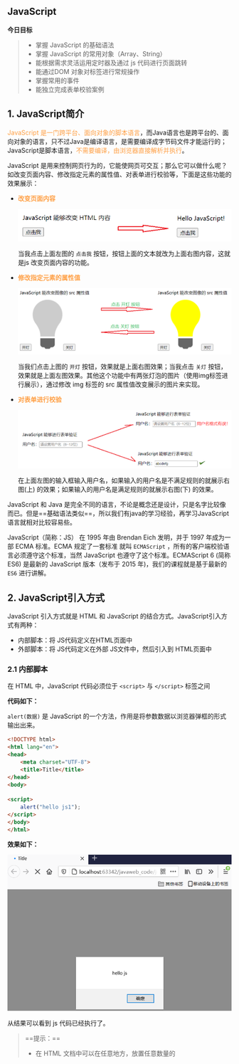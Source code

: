 ## JavaScript

**今日目标**

> * 掌握 JavaScript 的基础语法
> * 掌握 JavaScript 的常用对象（Array、String）
> * 能根据需求灵活运用定时器及通过 js 代码进行页面跳转
> * 能通过DOM 对象对标签进行常规操作
> * 掌握常用的事件
> * 能独立完成表单校验案例

## 1. JavaScript简介

<font color="ff9f44">JavaScript 是一门跨平台、面向对象的脚本语言</font>，而Java语言也是跨平台的、面向对象的语言，只不过Java是编译语言，是需要编译成字节码文件才能运行的；JavaScript是脚本语言，<font color="ff9f44">不需要编译，由浏览器直接解析并执行</font>。

JavaScript 是用来控制网页行为的，它能使网页可交互；那么它可以做什么呢？如改变页面内容、修改指定元素的属性值、对表单进行校验等，下面是这些功能的效果展示：

* <font color="ff9f44">**改变页面内容**</font>

  <img src="assets/image-20210814173417834.png" alt="image-20210814173417834" style="zoom:80%;" />

  当我点击上面左图的 `点击我` 按钮，按钮上面的文本就改为上面右图内容，这就是js 改变页面内容的功能。

* <font color="ff9f44">**修改指定元素的属性值**</font>

  <img src="assets/image-20210814173719505.png" alt="image-20210814173719505" style="zoom:70%;" />

  当我们点击上图的 `开灯` 按钮，效果就是上面右图效果；当我点击 `关灯` 按钮，效果就是上面左图效果。其他这个功能中有两张灯泡的图片（使用img标签进行展示），通过修改 img 标签的 src 属性值改变展示的图片来实现。

* <font color="ff9f44">**对表单进行校验**</font>

  <img src="assets/image-20210814174242688.png" alt="image-20210814174242688" style="zoom:70%;" />

  在上面左图的输入框输入用户名，如果输入的用户名是不满足规则的就展示右图(上) 的效果；如果输入的用户名是满足规则的就展示右图(下) 的效果。

JavaScript 和 Java 是完全不同的语言，不论是概念还是设计，只是名字比较像而已。但是==基础语法类似==，所以我们有java的学习经验，再学习JavaScript 语言就相对比较容易些。

JavaScript（简称：JS） 在 1995 年由 Brendan Eich 发明，并于 1997 年成为一部 ECMA 标准。ECMA 规定了一套标准 就叫 `ECMAScript` ，所有的客户端校验语言必须遵守这个标准，当然 JavaScript 也遵守了这个标准。ECMAScript 6 (简称ES6) 是最新的 JavaScript 版本（发布于 2015 年)，我们的课程就是基于最新的 `ES6` 进行讲解。

## 2. JavaScript引入方式

JavaScript 引入方式就是 HTML 和 JavaScript 的结合方式。JavaScript引入方式有两种：

* 内部脚本：将 JS代码定义在HTML页面中
* 外部脚本：将 JS代码定义在外部 JS文件中，然后引入到 HTML页面中

### 2.1  内部脚本

在 HTML 中，JavaScript 代码必须位于 `<script>` 与 `</script>` 标签之间

**代码如下：**

`alert(数据)` 是 JavaScript 的一个方法，作用是将参数数据以浏览器弹框的形式输出出来。

```html
<!DOCTYPE html>
<html lang="en">
<head>
    <meta charset="UTF-8">
    <title>Title</title>
</head>
<body>

<script>
    alert("hello js1");
</script>
</body>
</html>
```

**效果如下：**

<img src="assets/image-20210814181419691.png" alt="image-20210814181419691" style="zoom:70%;" />

从结果可以看到 js 代码已经执行了。

> ==提示：==
>
> * 在 HTML 文档中可以在任意地方，放置任意数量的<script>标签。如下图
>
>   ```html
>   <!DOCTYPE html>
>   <html lang="en">
>   <head>
>       <meta charset="UTF-8">
>       <title>Title</title>
>       <script>
>           alert("hello js1");
>       </script>
>   </head>
>   <body>
>       
>   <script>
>       alert("hello js1");
>   </script>
>       
>   </body>
>   </html>
>   <script>
>       alert("hello js1");
>   </script>
>   ```
>
> * 一般把脚本置于 <body> 元素的底部，可改善显示速度
>
>   因为浏览器在加载页面的时候会从上往下进行加载并解析。 我们应该让用户看到页面内容，然后再展示动态的效果。

### 2.2  外部脚本

**第一步：定义外部 js 文件。如定义名为 demo.js的文件**

项目结构如下：

<img src="assets/image-20210814182345236.png" alt="image-20210814182345236" style="zoom:80%;" />

demo.js 文件内容如下：

```js
alert("hello js");
```

**第二步：在页面中引入外部的js文件**

在页面使用 `script` 标签中使用 `src` 属性指定 js 文件的 URL 路径。

```html
<!DOCTYPE html>
<html lang="en">
<head>
    <meta charset="UTF-8">
    <title>Title</title>
</head>
<body>

<script src="../js/demo.js"></script>
</body>
</html>
```

> ==注意：==
>
> * 外部脚本不能包含 `<script>` 标签
>
>   在js文件中直接写 js 代码即可，不要在 js文件 中写 `script` 标签
>
> * `<script>` 标签不能自闭合
>
>   在页面中引入外部js文件时，不能写成 `<script src="../js/demo.js" />`。

## 3. JavaScript基础语法

### 3.1  书写语法

* 区分大小写：与 Java 一样，变量名、函数名以及其他一切东西都是区分大小写的

* 每行结尾的分号可有可无

  如果一行上写多个语句时，必须加分号用来区分多个语句。

* 注释

  * 单行注释：// 注释内容
  * 多行注释：/* 注释内容 */

  > 注意：JavaScript 没有文档注释

* 大括号表示代码块

  下面语句大家肯定能看懂，和 java 一样 大括号表示代码块。

  ```js
  if (count == 3) { 
     alert(count); 
  } 
  ```

### 3.2  输出语句

js 可以通过以下方式进行内容的输出，只不过不同的语句输出到的位置不同

* **使用 window.alert() 写入警告框**

  ```html
  <!DOCTYPE html>
  <html lang="en">
  <head>
      <meta charset="UTF-8">
      <title>Title</title>
  </head>
  <body>
      
  <script>
      window.alert("hello js");//写入警告框
  </script>
  </body>
  </html>
  ```

  上面代码通过浏览器打开，我们可以看到如下图弹框效果

  <img src="assets/image-20210814181419691.png" alt="image-20210814181419691" style="zoom:70%;" />

* **使用 document.write() 写入 HTML 输出**

  ```html
  <!DOCTYPE html>
  <html lang="en">
  <head>
      <meta charset="UTF-8">
      <title>Title</title>
  </head>
  <body>
      
  <script>
      document.write("hello js 2~");//写入html页面
  </script>
  </body>
  </html>
  ```

  上面代码通过浏览器打开，我们可以在页面上看到 `document.write(内容)` 输出的内容

  <img src="assets/image-20210814190302845.png" alt="image-20210814190302845" style="zoom:80%;" />

* **使用 console.log() 写入浏览器控制台**

  ```html
  <!DOCTYPE html>
  <html lang="en">
  <head>
      <meta charset="UTF-8">
      <title>Title</title>
  </head>
  <body>
  
  <script>
      console.log("hello js 3");//写入浏览器的控制台
  </script>
  </body>
  </html>
  ```

  上面代码通过浏览器打开，我们可以在不能页面上看到  `console.log(内容)` 输出的内容，它是输出在控制台了，而怎么在控制台查看输出的内容呢？在浏览器界面按 `F12` 就可以看到下图的控制台

  ![image-20210814190906202](assets/image-20210814190906202.png)

### 3.3  变量

JavaScript 中用 var 关键字（variable 的缩写）来声明变量。格式 `var 变量名 = 数据值;`。而在JavaScript 是一门弱类型语言，变量==可以存放不同类型的值==；如下在定义变量时赋值为数字数据，还可以将变量的值改为字符串类型的数

```js
var test = 20;
test = "张三";
```

js 中的变量名命名也有如下规则，和java语言基本都相同

* 组成字符可以是任何字母、数字、下划线（_）或美元符号（$）
* 数字不能开头
* 建议使用驼峰命名

JavaScript 中 `var` 关键字有点特殊，有以下地方和其他语言不一样

* 作用域：全局变量

  ```js
  {
      var age = 20;
  }
  alert(age);  // 在代码块中定义的age 变量，在代码块外边还可以使用
  ```

* 变量可以重复定义

  ```js
  {
      var age = 20;
      var age = 30;//JavaScript 会用 30 将之前 age 变量的 20 替换掉
  }
  alert(age); //打印的结果是 30
  ```

针对如上的问题，==ECMAScript 6 新增了 `let `关键字来定义变量。==它的用法类似于 `var`，但是所声明的变量，只在 `let` 关键字所在的代码块内有效，且不允许重复声明。

例如：

```js
{
    let age = 20;
}
alert(age); 
```

运行上面代码，浏览器并没有弹框输出结果，说明这段代码是有问题的。通过 `F12` 打开开发者模式可以看到如下错误信息

<img src="assets/image-20210815170848426.png" alt="image-20210815170848426" style="zoom:80%;" />

而如果在代码块中定义两个同名的变量，IDEA 开发工具就直接报错了

> <img src="assets/image-20210815170952829.png" alt="image-20210815170952829" style="zoom:80%;" />

==ECMAScript 6 新增了 const关键字，用来声明一个只读的常量。一旦声明，常量的值就不能改变。== 通过下面的代码看一下常用的特点就可以了

> <img src="assets/image-20210815171128095.png" alt="image-20210815171128095" style="zoom:80%;" />

我们可以看到给 PI 这个常量重新赋值时报错了。

### 3.4  数据类型

JavaScript 中提供了两类数据类型：原始类型 和 引用类型。

> 使用 typeof 运算符可以获取数据类型
>
> `alert(typeof age);` 以弹框的形式将 age 变量的数据类型输出

原始数据类型：

* **number**：数字（整数、小数、NaN(Not a Number)）

  ```js
  var age = 20;
  var price = 99.8;
  
  alert(typeof age); // 结果是 ： number
  alert(typeof price);// 结果是 ： number
  ```

  > ==注意：== NaN是一个特殊的number类型的值，后面用到再说

* **string**：字符、字符串，单双引皆可

  ```js
  var ch = 'a';
  var name = '张三'; 
  var addr = "北京";
  
  alert(typeof ch); //结果是  string
  alert(typeof name); //结果是  string
  alert(typeof addr); //结果是  string
  ```

  > ==注意：==在 js 中 双引号和单引号都表示字符串类型的数据

* **boolean**：布尔。true，false

  ```js
  var flag = true;
  var flag2 = false;
  
  alert(typeof flag); //结果是 boolean
  alert(typeof flag2); //结果是 boolean
  ```

* **null**：对象为空

  ```js
  var obj = null;
  
  alert(typeof obj);//结果是 object
  ```

  为什么打印上面的 obj 变量的数据类型，结果是object；这个官方给出了解释，下面是从官方文档截的图

  <img src="assets/image-20210815173003408.png" alt="image-20210815173003408" style="zoom:80%;" />

* **undefined**：当声明的变量未初始化时，该变量的默认值是 undefined

  ```js
  var a ;
  alert(typeof a); //结果是 undefined
  ```

### 3.5  运算符

JavaScript 提供了如下的运算符。大部分和 Java语言 都是一样的，不同的是 JS 关系运算符中的 `==` 和 `===`，一会我们只演示这两个的区别，其他运算符将不做演示

* 一元运算符：++，--

* 算术运算符：+，-，*，/，%

* 赋值运算符：=，+=，-=…

* 关系运算符：>，<，>=，<=，!=，\==，===…

* 逻辑运算符：&&，||，!

* 三元运算符：条件表达式 ? true_value : false_value 

#### 3.5.1  \==和===区别

**概述:**

* ==：

  1. 判断类型是否一样，如果不一样，则进行类型转换

  2. 再去比较其值

* ===：js 中的全等于
  1. 判断类型是否一样，如果不一样，直接返回false
  2. 再去比较其值

**代码：**

```js
var age1 = 20;
var age2 = "20";

alert(age1 == age2);// true
alert(age1 === age2);// false
```

#### 3.5.2  类型转换

上述讲解 `==` 运算符时，发现会进行类型转换，所以接下来我们来详细的讲解一下 JavaScript 中的类型转换。

* 其他类型转为number

  * string 转换为 number 类型：按照字符串的字面值，转为数字。如果字面值不是数字，则转为NaN

    将 string 转换为 number 有两种方式：

    * 使用 `+` 正号运算符：

      ```js
      var str = +"20";
      alert(str + 1) //21
      ```

    * 使用 `parseInt()` 函数(方法)：

      ```js
      var str = "20";
      alert(parseInt(str) + 1);
      ```

    > ==建议使用 `parseInt()` 函数进行转换。==

  * boolean 转换为 number 类型：true 转为1，false转为0

    ```js
    var flag = +false;
    alert(flag); // 0
    ```

* 其他类型转为boolean

  * number 类型转换为 boolean 类型：0和NaN转为false，其他的数字转为true
  * string 类型转换为 boolean 类型：空字符串转为false，其他的字符串转为true
  * null类型转换为 boolean 类型是 false
  * undefined 转换为 boolean 类型是 false

  **代码如下：**

  ```js
  // var flag = 3;
  // var flag = "";
  var flag = undefined;
  
  if(flag){
      alert("转为true");
  }else {
      alert("转为false");
  }
  ```

**使用场景：**

在 Java 中使用字符串前，一般都会先判断字符串不是null，并且不是空字符才会做其他的一些操作，JavaScript也有类型的操作，代码如下：

```js
var str = "abc";

//健壮性判断
if(str != null && str.length > 0){
    alert("转为true");
}else {
    alert("转为false");
}
```

但是由于 JavaScript 会自动进行类型转换，所以上述的判断可以进行简化，代码如下：

```js
var str = "abc";

//健壮性判断
if(str){
    alert("转为true");
}else {
    alert("转为false");
}
```



### 3.6  流程控制语句

JavaScript 中提供了和 Java 一样的流程控制语句，如下

* if 
* switch
* for
* while
* dowhile

#### 3.6.1  if 语句

```js
var count = 3;
if (count == 3) {
    alert(count);
}
```

#### 3.6.2  switch 语句

```js
var num = 3;
switch (num) {
    case 1:
        alert("星期一");
        break;
    case 2:
        alert("星期二");
        break;
    case 3:
        alert("星期三");
        break;
    case 4:
        alert("星期四");
        break;
    case 5:
        alert("星期五");
        break;
    case 6:
        alert("星期六");
        break;
    case 7:
        alert("星期日");
        break;
    default:
        alert("输入的星期有误");
        break;
}
```

#### 3.6.3  for 循环语句

```js
var sum = 0;
for (let i = 1; i <= 100; i++) { //建议for循环小括号中定义的变量使用let
    sum += i;
}
alert(sum);
```

#### 3.6.4  while 循环语句

```js
var sum = 0;
var i = 1;
while (i <= 100) {
    sum += i;
    i++;
}
alert(sum);
```

#### 3.6.5  dowhile 循环语句

```js
var sum = 0;
var i = 1;
do {
    sum += i;
    i++;
}
while (i <= 100);
alert(sum);
```

### 3.7  函数

函数（就是Java中的方法）是被设计为执行特定任务的代码块；JavaScript 函数通过 function 关键词进行定义。

#### 3.7.1  定义格式

函数定义格式有两种：

* 方式1

  ```js
  function 函数名(参数1,参数2..){
      要执行的代码
  }
  ```

* 方式2

  ```js
  var 函数名 = function (参数列表){
      要执行的代码
  }
  ```

> ==注意：==
>
> * 形式参数不需要类型。因为JavaScript是弱类型语言
>
>   ```js
>   function add(a, b){
>       return a + b;
>   }
>   ```
>
>   上述函数的参数 a 和 b 不需要定义数据类型，因为在每个参数前加上 var 也没有任何意义。
>
> * 返回值也不需要定义类型，可以在函数内部直接使用return返回即可

#### 3.7.2  函数调用

函数调用函数：

```js
函数名称(实际参数列表);
```

eg：

```js
let result = add(10,20);
```

> ==注意：==
>
> * JS中，函数调用可以传递任意个数参数
>
> * 例如  `let result = add(1,2,3);` 
>
>   它是将数据 1 传递给了变量a，将数据 2 传递给了变量 b，而数据 3 没有变量接收。

## 4. JavaScript常用对象

JavaScript 提供了很多对象供使用者来使用。这些对象总共分类三类

* 基本对象

  <img src="assets/image-20210815183147297.png" alt="image-20210815183147297" style="zoom:80%;" />

* BOM 对象

  <img src="assets/image-20210815183207660.png" alt="image-20210815183207660" style="zoom:80%;" />

* DOM对象

  DOM 中的对象就比较多了，下图只是截取部分

  <img src="assets/image-20210815183225718.png" alt="image-20210815183225718" style="zoom:80%;" />

这小节我们先学习基本对象，而我们先学习 `Array` 数组对象和 `String` 字符串对象。

### 4.1  Array对象

JavaScript Array对象用于定义数组

#### 4.1.1  定义格式

数组的定义格式有两种：

* 方式1

  ```js
  var 变量名 = new Array(元素列表); 
  ```

  例如：

  ```js
  var arr = new Array(1,2,3); //1,2,3 是存储在数组中的数据（元素）
  ```

* 方式2

  ```js
  var 变量名 = [元素列表];
  ```

  例如：

  ```js
  var arr = [1,2,3]; //1,2,3 是存储在数组中的数据（元素）
  ```

  ==注意：Java中的数组静态初始化使用的是{}定义，而 JavaScript 中使用的是 [] 定义==

#### 4.1.2  元素访问

访问数组中的元素和 Java 语言的一样，格式如下：

```js
arr[索引] = 值;
```

**代码演示：**

```js
 // 方式一
var arr = new Array(1,2,3);
// alert(arr);

// 方式二
var arr2 = [1,2,3];
//alert(arr2);

// 访问
arr2[0] = 10;
alert(arr2)
```

#### 4.1.3  特点

JavaScript 中的数组相当于 Java 中集合。数组的长度是可以变化的，而 JavaScript 是弱类型，所以可以存储任意的类型的数据。

例如如下代码：

```js
// 变长
var arr3 = [1,2,3];
arr3[10] = 10;
alert(arr3[10]); // 10
alert(arr3[9]);  //undefined
```

上面代码在定义数组中给了三个元素，又给索引是 10 的位置添加了数据 10，那么 `索引3` 到 `索引9` 位置的元素是什么呢？我们之前就介绍了，在 JavaScript 中没有赋值的话，默认就是 `undefined`。

如果给 `arr3` 数组添加字符串的数据，也是可以添加成功的

```js
arr3[5] = "hello";
alert(arr3[5]); // hello
```

#### 4.1.4  属性

Array 对象提供了很多属性，如下图是官方文档截取的

<img src="assets/image-20210815190319166.png" alt="image-20210815190319166" style="zoom:80%;" />

而我们只讲解 `length` 属性，该数组可以动态的获取数组的长度。而有这个属性，我们就可以遍历数组了

```js
var arr = [1,2,3];
for (let i = 0; i < arr.length; i++) {
    alert(arr[i]);
}
```

#### 4.1.5  方法

Array 对象同样也提供了很多方法，如下图是官方文档截取的

<img src="assets/image-20210815190601340.png" alt="image-20210815190601340" style="zoom:80%;" />

而我们在课堂中只演示 `push` 函数和 `splice` 函数。

* push 函数：给数组添加元素，也就是在数组的末尾添加元素

  参数表示要添加的元素

  ```js
  // push:添加方法
  var arr5 = [1,2,3];
  arr5.push(10);
  alert(arr5);  //数组的元素是 {1,2,3,10}
  ```

* splice 函数：删除元素

  参数1：索引。表示从哪个索引位置删除

  参数2：个数。表示删除几个元素

  ```js
  // splice:删除元素
  var arr5 = [1,2,3];
  arr5.splice(0,1); //从 0 索引位置开始删除，删除一个元素 
  alert(arr5); // {2,3}
  ```

### 4.2  String对象

String对象的创建方式有两种

* 方式1：

  ```js
  var 变量名 = new String(s); 
  ```

* 方式2：

  ```js
  var 变量名 = "数组"; 
  ```

**属性：**

String对象提供了很多属性，以属性 `length` 为例，该属性是用于动态的获取字符串的长度

<img src="assets/image-20210815192504884.png" alt="image-20210815192504884" style="zoom:60%;" />

**函数：**

String对象提供了很多函数（方法），下面给大家列举了两个方法。

<img src="assets/image-20210815192544172.png" alt="image-20210815192544172" style="zoom:70%;" />

String对象还有一个函数 `trim()` ，该方法在文档中没有体现，但是所有的浏览器都支持；它是用来去掉字符串两端的空格。

代码演示：

```js
var str4 = '  abc   ';
alert(1 + str4 + 1);
```

上面代码会输出内容 `1  abc  1`，很明显可以看到 abc 字符串左右两边是有空格的。接下来使用 `trim()` 函数

```js
var str4 = '  abc   ';
alert(1 + str4.trim() + 1);
```

输出的内容是 `1abc1` 。这就是 `trim()` 函数的作用。

`trim()` 函数在以后开发中还是比较常用的，例如下图所示是登陆界面

<img src="assets/image-20210815193420418.png" alt="image-20210815193420418" style="zoom:80%;"/> 

用户在输入用户名和密码时，可能会习惯的输入一些空格，这样在我们后端程序中判断用户名和密码是否正确，结果肯定是失败。所以我们一般都会对用户输入的字符串数据进行去除前后空格的操作。

### 4.3  自定义对象

在 JavaScript 中自定义对象特别简单，下面就是自定义对象的格式：

```js
var 对象名称 = {
    属性名称1:属性值1,
    属性名称2:属性值2,
    ...,
    函数名称:function (形参列表){},
	...
};
```

调用属性的格式：

```js
对象名.属性名
```

调用函数的格式：

```js
对象名.函数名()
```

接下来通过代码演示一下，让大家体验一下 JavaScript 中自定义对象

```js
var person = {
        name : "zhangsan",
        age : 23,
        eat: function (){
            alert("干饭~");
        }
    };


alert(person.name);  //zhangsan
alert(person.age); //23

person.eat();  //干饭~
```

## 5. BOM

BOM：Browser Object Model 浏览器对象模型。也就是 JavaScript 将浏览器的各个组成部分封装为对象。

我们要操作浏览器的各个组成部分就可以通过操作 BOM 中的对象来实现。比如：我现在想将浏览器地址栏的地址改为 `https://www.itheima.com` 就可以通过使用 BOM 中定义的 `Location` 对象的 `href` 属性，代码： `location.href = "https://itheima.com";` 

 BOM 中包含了如下对象：

* Window：浏览器窗口对象
* Navigator：浏览器对象
* Screen：屏幕对象
* History：历史记录对象
* Location：地址栏对象

下图是 BOM 中的各个对象和浏览器的各个组成部分的对应关系

<img src="assets/image-20210815194911914.png" alt="image-20210815194911914" style="zoom:70%;" />

BOM 中的 `Navigator` 对象和 `Screen` 对象基本不会使用，所以我们的课堂只对 `Window`、`History`、`Location` 对象进行讲解。

### 5.1  Window对象

window 对象是 JavaScript 对浏览器的窗口进行封装的对象。

#### 5.1.1  获取window对象

该对象不需要创建直接使用 `window`，其中 `window. ` 可以省略。比如我们之前使用的 `alert()` 函数，其实就是 `window` 对象的函数，在调用是可以写成如下两种

* 显式使用 `window` 对象调用

  ```js
  window.alert("abc");
  ```

* 隐式调用

  ```
  alert("abc")
  ```

#### 5.1.2  window对象属性

`window` 对象提供了用于获取其他 BOM 组成对象的属性

<img src="assets/image-20210815200625592.png" alt="image-20210815200625592" style="zoom:80%;" />

也就是说，我们想使用 `Location` 对象的话，就可以使用 `window` 对象获取；写成 `window.location`，而 `window.` 可以省略，简化写成 `location` 来获取 `Location` 对象。

#### 5.1.3  window对象函数

`window` 对象提供了很多函数供我们使用，而很多都不常用；下面给大家列举了一些比较常用的函数

<img src="assets/image-20210815201323329.png" alt="image-20210815201323329" style="zoom:80%;" />

> `setTimeout(function,毫秒值)` : 在一定的时间间隔后执行一个function，只执行一次
> `setInterval(function,毫秒值)` :在一定的时间间隔后执行一个function，循环执行

**confirm代码演示：**

```js
// confirm()，点击确定按钮，返回true，点击取消按钮，返回false
var flag = confirm("确认删除？");

alert(flag);
```

下图是 `confirm()` 函数的效果。当我们点击 `确定` 按钮，`flag` 变量值记录的就是 `true` ；当我们点击 `取消` 按钮，`flag` 变量值记录的就是 `false`。

<img src="assets/image-20210815201600493.png" alt="image-20210815201600493" style="zoom:80%;" />

而以后我们在页面删除数据时候如下图每一条数据后都有 `删除` 按钮，有可能是用户的一些误操作，所以对于删除操作需要用户进行再次确认，此时就需要用到 `confirm()` 函数。

<img src="assets/image-20210815202406490.png" alt="image-20210815202406490" style="zoom:70%;" />

**定时器代码演示：**

```js
setTimeout(function (){
    alert("hehe");
},3000);
```

当我们打开浏览器，3秒后才会弹框输出 `hehe`，并且只会弹出一次。

```js
setInterval(function (){
    alert("hehe");
},2000);
```

当我们打开浏览器，每隔2秒都会弹框输出 `hehe`。

#### 5.1.4  案例

**需求：每隔1秒，灯泡切换一次状态**

<img src="assets/image-20210815203345262.png" alt="image-20210815203345262" style="zoom:70%;" />

需求说明：

有如下页面效果，实现定时进行开灯、关灯功能

<img src="assets/image-20210815203623739.png" alt="image-20210815203623739" style="zoom:80%;" />

初始页面环境

```html
<!DOCTYPE html>
<html lang="en">
<head>
    <meta charset="UTF-8">
    <title>JavaScript演示</title>
</head>
<body>

<input type="button" onclick="on()" value="开灯">
<img id="myImage" border="0" src="../imgs/off.gif" style="text-align:center;">
<input type="button" onclick="off()" value="关灯">

<script>
    function on(){
        document.getElementById('myImage').src='../imgs/on.gif';
    }

    function off(){
        document.getElementById('myImage').src='../imgs/off.gif'
    }

</script>
</body>
</html>
```

代码实现：

```html
<!DOCTYPE html>
<html lang="en">
<head>
    <meta charset="UTF-8">
    <title>JavaScript演示</title>
</head>
<body>

<input type="button" onclick="on()" value="开灯">
<img id="myImage" border="0" src="../imgs/off.gif" style="text-align:center;">
<input type="button" onclick="off()" value="关灯">

<script>
    function on(){
        document.getElementById('myImage').src='../imgs/on.gif';
    }

    function off(){
        document.getElementById('myImage').src='../imgs/off.gif'
    }
    
    //定义一个变量，用来记录灯的状态，偶数是开灯状态，奇数是关灯状态
    var x = 0;
    //使用循环定时器
    setInterval(function (){
        if(x % 2 == 0){//表示是偶数，开灯状态，调用 on() 函数
            on();
        }else {  //表示是奇数，关灯状态，调用 off() 函数
            off();
        }
        x ++;//改变变量的值
    },1000);

</script>
</body>
</html>
```

### 5.2  History对象

History 对象是 JavaScript 对历史记录进行封装的对象。

* History 对象的获取

  使用 window.history获取，其中window. 可以省略

* History 对象的函数

  <img src="assets/image-20210815224826535.png" alt="image-20210815224826535" style="zoom:70%;" />

  这两个函数我们平时在访问其他的一些网站时经常使用对应的效果，如下图

  <img src="assets/image-20210815225059114.png" alt="image-20210815225059114" style="zoom:80%;" />

  当我们点击向左的箭头，就跳转到前一个访问的页面，这就是 `back()` 函数的作用；当我们点击向右的箭头，就跳转到下一个访问的页面，这就是 `forward()` 函数的作用。

### 5.3  Location对象

<img src="assets/image-20210815225243560.png" alt="image-20210815225243560" style="zoom:80%;" />

Location 对象是 JavaScript 对地址栏封装的对象。可以通过操作该对象，跳转到任意页面。

#### 5.3.1  获取Location对象

使用 window.location获取，其中window. 可以省略

```js
window.location.方法();
location.方法();
```



#### 5.3.2  Location对象属性

Location对象提供了很对属性。以后常用的只有一个属性 `href`

<img src="assets/image-20210815225707580.png" alt="image-20210815225707580" style="zoom:80%;" />

**代码演示：**

```js
alert("要跳转了");
location.href = "https://www.baidu.com";
```

在浏览器首先会弹框显示 `要跳转了`，当我们点击了 `确定` 就会跳转到 百度 的首页。



#### 5.3.3  案例

**需求：3秒跳转到百度首页**

**分析：**

1. 3秒跳转，由此可以确定需要使用到定时器，而只跳转一次，所以使用 `setTimeOut()`
2. 要进行页面跳转，所以需要用到 `location` 对象的 `href` 属性实现

**代码实现：**

```js
document.write("3秒跳转到首页..."); 
setTimeout(function (){
    location.href = "https://www.baidu.com"
},3000);
```

## 6. DOM

### 6.1  概述

DOM：Document Object Model 文档对象模型。也就是 JavaScript 将 HTML 文档的各个组成部分封装为对象。

DOM 其实我们并不陌生，之前在学习 XML 就接触过，只不过 XML 文档中的标签需要我们写代码解析，而 HTML 文档是浏览器解析。封装的对象分为

* Document：整个文档对象
* Element：元素对象
* Attribute：属性对象
* Text：文本对象
* Comment：注释对象

如下图，左边是 HTML 文档内容，右边是 DOM 树

![image-20210815231028430](assets/image-20210815231028430.png)

**作用：**

JavaScript 通过 DOM， 就能够对 HTML进行操作了

* 改变 HTML 元素的内容
* 改变 HTML 元素的样式（CSS）
* 对 HTML DOM 事件作出反应
* 添加和删除 HTML 元素

**DOM相关概念：**

DOM 是 W3C（万维网联盟）定义了访问 HTML 和 XML 文档的标准。该标准被分为 3 个不同的部分：

1. 核心 DOM：针对任何结构化文档的标准模型。 XML 和 HTML 通用的标准

   * Document：整个文档对象

   * Element：元素对象

   * Attribute：属性对象

   * Text：文本对象

   * Comment：注释对象

2. XML DOM： 针对 XML 文档的标准模型

3. HTML DOM： 针对 HTML 文档的标准模型

   该标准是在核心 DOM 基础上，对 HTML 中的每个标签都封装成了不同的对象

   * 例如：`<img>` 标签在浏览器加载到内存中时会被封装成 `Image` 对象，同时该对象也是 `Element` 对象。
   * 例如：`<input type='button'>` 标签在浏览器加载到内存中时会被封装成 `Button` 对象，同时该对象也是 `Element` 对象。

### 6.2  获取 Element对象

HTML 中的 Element 对象可以通过 `Document` 对象获取，而 `Document` 对象是通过 `window` 对象获取。

`Document` 对象中提供了以下获取 `Element` 元素对象的函数

* `getElementById()`：根据id属性值获取，返回单个Element对象
* `getElementsByTagName()`：根据标签名称获取，返回Element对象数组
* `getElementsByName()`：根据name属性值获取，返回Element对象数组
* `getElementsByClassName()`：根据class属性值获取，返回Element对象数组

**代码演示：**

下面有提前准备好的页面：

```html
<!DOCTYPE html>
<html lang="en">
<head>
    <meta charset="UTF-8">
    <title>Title</title>
</head>
<body>
    <img id="light" src="../imgs/off.gif"> <br>

    <div class="cls">传智教育</div>   <br>
    <div class="cls">黑马程序员</div> <br>

    <input type="checkbox" name="hobby"> 电影
    <input type="checkbox" name="hobby"> 旅游
    <input type="checkbox" name="hobby"> 游戏
    <br>
    <script>
		//在此处书写js代码
    </script>
</body>
</html>
```

1. 根据 `id` 属性值获取上面的 `img` 元素对象，返回单个对象

   ```js
   var img = document.getElementById("light");
   alert(img);
   ```

   结果如下：

   <img src="assets/image-20210815233232924.png" alt="image-20210815233232924" style="zoom:80%;" />

   从弹框输出的内容，也可以看出是一个图片元素对象。

2. 根据标签名称获取所有的 `div` 元素对象

   ```js
   var divs = document.getElementsByTagName("div");// 返回一个数组，数组中存储的是 div 元素对象
   // alert(divs.length);  //输出 数组的长度
   //遍历数组
   for (let i = 0; i < divs.length; i++) {
       alert(divs[i]);
   }
   ```

3. 获取所有的满足 `name = 'hobby'` 条件的元素对象

   ```js
   //3. getElementsByName：根据name属性值获取，返回Element对象数组
   var hobbys = document.getElementsByName("hobby");
   for (let i = 0; i < hobbys.length; i++) {
       alert(hobbys[i]);
   }
   ```

4. 获取所有的满足 `class='cls'` 条件的元素对象

   ```js
   //4. getElementsByClassName：根据class属性值获取，返回Element对象数组
   var clss = document.getElementsByClassName("cls");
   for (let i = 0; i < clss.length; i++) {
       alert(clss[i]);
   }
   ```

### 6.3  HTML Element对象使用

HTML 中的 `Element` 元素对象有很多，不可能全部记住，以后是根据具体的需求查阅文档使用。

下面我们通过具体的案例给大家演示文档的查询和对象的使用；下面提前给大家准备好的页面

```html
<!DOCTYPE html>
<html lang="en">
<head>
    <meta charset="UTF-8">
    <title>Title</title>
</head>
<body>
    <img id="light" src="../imgs/off.gif"> <br>

    <div class="cls">传智教育</div>   <br>
    <div class="cls">黑马程序员</div> <br>

    <input type="checkbox" name="hobby"> 电影
    <input type="checkbox" name="hobby"> 旅游
    <input type="checkbox" name="hobby"> 游戏
    <br>
    <script>
        //在此处写js低吗
    </script>
</body>
</html>
```

**需求：**

1. 点亮灯泡

   此案例由于需要改变 `img` 标签 的图片，所以我们查询文档，下图是查看文档的流程：

   <img src="assets/查看文档.png" alt="image-20210815233232924" style="zoom:100%;" />

   代码实现：

   ```js
   //1，根据 id='light' 获取 img 元素对象
   var img = document.getElementById("light");
   //2，修改 img 对象的 src 属性来改变图片
   img.src = "../imgs/on.gif";
   ```

2. 将所有的 `div` 标签的标签体内容替换为 `呵呵`

   ```js
   //1，获取所有的 div 元素对象
   var divs = document.getElementsByTagName("div");
   /*
           style:设置元素css样式
           innerHTML：设置元素内容
       */
   //2，遍历数组，获取到每一个 div 元素对象，并修改元素内容
   for (let i = 0; i < divs.length; i++) {
       //divs[i].style.color = 'red';
       divs[i].innerHTML = "呵呵";
   }
   ```

3. 使所有的复选框呈现被选中的状态

   此案例我们需要看 复选框 元素对象有什么属性或者函数是来操作 复选框的选中状态。下图是文档的查看

   ![image-20210816000520457](assets/image-20210816000520457.png)

   代码实现：

   ```js
   //1，获取所有的 复选框 元素对象
   var hobbys = document.getElementsByName("hobby");
   //2，遍历数组，通过将 复选框 元素对象的 checked 属性值设置为 true 来改变复选框的选中状态
   for (let i = 0; i < hobbys.length; i++) {
       hobbys[i].checked = true;
   }
   ```

## 7. 事件监听

要想知道什么是事件监听，首先先聊聊什么是事件？

HTML 事件是发生在 HTML 元素上的“事情”。比如：页面上的 `按钮被点击`、`鼠标移动到元素之上`、`按下键盘按键` 等都是事件。

事件监听是JavaScript 可以在事件被侦测到时==执行一段逻辑代码。==例如下图当我们点击 `开灯` 按钮，就需要通过 js 代码实现替换图片

<img src="assets/image-20210816194143246.png" alt="image-20210816194143246" style="zoom:80%;" />

再比如下图输入框，当我们输入了用户名 `光标离开` 输入框，就需要通过 js 代码对输入的内容进行校验，没通过校验就在输入框后提示 `用户名格式有误!`

<img src="assets/image-20210816194333252.png" alt="image-20210816194333252" style="zoom:90%;" />

### 7.1  事件绑定

JavaScript 提供了两种事件绑定方式：

* 方式一：通过 HTML标签中的事件属性进行绑定

  如下面代码，有一个按钮元素，我们是在该标签上定义 `事件属性`，在事件属性中绑定函数。`onclick` 就是 `单击事件` 的事件属性。`onclick='on（）'` 表示该点击事件绑定了一个名为 `on()` 的函数

  ```html
  <input type="button" onclick='on()’>
  ```

  下面是点击事件绑定的 `on()` 函数

  ```js
  function on(){
  	alert("我被点了");
  }
  ```

* 方式二：通过 DOM 元素属性绑定

  如下面代码是按钮标签，在该标签上我们并没有使用 `事件属性`，绑定事件的操作需要在 js 代码中实现

  ```html
  <input type="button" id="btn">
  ```

  下面 js 代码是获取了 `id='btn'` 的元素对象，然后将 `onclick` 作为该对象的属性，并且绑定匿名函数。该函数是在事件触发后自动执行

  ```js
  document.getElementById("btn").onclick = function (){
      alert("我被点了");
  }
  ```

**代码演示：**

```html
<!DOCTYPE html>
<html lang="en">
<head>
    <meta charset="UTF-8">
    <title>Title</title>
</head>
<body>
    <!--方式1：在下面input标签上添加 onclick 属性，并绑定 on() 函数-->
    <input type="button" value="点我" onclick="on()"> <br>
    <input type="button" value="再点我" id="btn">

    <script>
        function on(){
            alert("我被点了");
        }
      	//方式2：获取 id="btn" 元素对象，通过调用 onclick 属性 绑定点击事件
        document.getElementById("btn").onclick = function (){
            alert("我被点了");
        }
    </script>
</body>
</html>
```

### 7.2  常见事件

上面案例中使用到了 `onclick` 事件属性，那都有哪些事件属性供我们使用呢？下面就给大家列举一些比较常用的事件属性

| 事件属性名  | 说明                     |
| ----------- | ------------------------ |
| onclick     | 鼠标单击事件             |
| onblur      | 元素失去焦点             |
| onfocus     | 元素获得焦点             |
| onload      | 某个页面或图像被完成加载 |
| onsubmit    | 当表单提交时触发该事件   |
| onmouseover | 鼠标被移到某元素之上     |
| onmouseout  | 鼠标从某元素移开         |

* `onfocus` 获得焦点事件。

  如下图，当点击了输入框后，输入框就获得了焦点。而下图示例是当获取焦点后会更改输入框的背景颜色。

  <img src="assets/image-20210816214900928.png" alt="image-20210816214900928" style="zoom:80%;" />

* `onblur  ` 失去焦点事件。

  如下图，当点击了输入框后，输入框就获得了焦点；再点击页面其他位置，那输入框就失去焦点了。下图示例是将输入的文本转换为大写。

  <img src="assets/image-20210816215235969.png" alt="image-20210816215235969" style="zoom:80%;" />

* `onmouseout  ` 鼠标移出事件。

* `onmouseover  `  鼠标移入事件。

  如下图，当鼠标移入到 苹果 图片上时，苹果图片变大；当鼠标移出 苹果图片时，苹果图片变小。

  <img src="assets/image-20210816220149093.png" alt="image-20210816220149093" style="zoom:70%;" />

* `onsubmit  ` 表单提交事件

  如下是带有表单的页面

  ```html
  <!DOCTYPE html>
  <html lang="en">
  <head>
      <meta charset="UTF-8">
      <title>Title</title>
  </head>
  <body>
      <form id="register" action="#" >
          <input type="text" name="username" />
          <input type="submit" value="提交">
      </form>
      <script>
          
      </script>
  </body>
  </html>
  ```

  如上代码的表单，当我们点击 `提交` 按钮后，表单就会提交，此处默认使用的是 `GET` 提交方式，会将提交的数据拼接到 URL 后。现需要通过 js 代码实现阻止表单提交的功能，js 代码实现如下：

  1. 获取 `form` 表单元素对象。
  2. 给 `form` 表单元素对象绑定 `onsubmit` 事件，并绑定匿名函数。
  3. 该匿名函数如果返回的是true，提交表单；如果返回的是false，阻止表单提交。

  ```js
  document.getElementById("register").onsubmit = function (){
      //onsubmit 返回true，则表单会被提交，返回false，则表单不提交
      return true;
  }
  ```

## 8. 表单验证案例

### 8.1  需求

<img src="assets/image-20210816225925955.png" alt="image-20210816225925955" style="zoom:60%;" />

有如下注册页面，对表单进行校验，如果输入的用户名、密码、手机号符合规则，则允许提交；如果不符合规则，则不允许提交。

完成以下需求：

1. 当输入框失去焦点时，验证输入内容是否符合要求

2. 当点击注册按钮时，判断所有输入框的内容是否都符合要求，如果不合符则阻止表单提交

### 8.2  环境准备

下面是初始页面

```html
<!DOCTYPE html>
<html lang="en">
<head>
    <meta charset="UTF-8">
    <title>欢迎注册</title>
    <link href="../css/register.css" rel="stylesheet">
</head>
<body>
    <div class="form-div">
        <div class="reg-content">
            <h1>欢迎注册</h1>
            <span>已有帐号？</span> <a href="#">登录</a>
        </div>
        <form id="reg-form" action="#" method="get">
            <table>
                <tr>
                    <td>用户名</td>
                    <td class="inputs">
                        <input name="username" type="text" id="username">
                        <br>
                        <span id="username_err" class="err_msg" style="display: none">用户名不太受欢迎</span>
                    </td>
                </tr>

                <tr>
                    <td>密码</td>
                    <td class="inputs">
                        <input name="password" type="password" id="password">
                        <br>
                        <span id="password_err" class="err_msg" style="display: none">密码格式有误</span>
                    </td>
                </tr>

                <tr>
                    <td>手机号</td>
                    <td class="inputs"><input name="tel" type="text" id="tel">
                        <br>
                        <span id="tel_err" class="err_msg" style="display: none">手机号格式有误</span>
                    </td>
                </tr>
            </table>
            <div class="buttons">
                <input value="注 册" type="submit" id="reg_btn">
            </div>
            <br class="clear">
        </form>

    </div>


    <script>

    </script>
</body>
</html>
```

### 8.3  验证输入框

此小节完成如下功能：

* 校验用户名。当用户名输入框失去焦点时，判断输入的内容是否符合 `长度是 6-12 位` 规则，不符合使 `id='username_err'` 的span标签显示出来，给出用户提示。
* 校验密码。当密码输入框失去焦点时，判断输入的内容是否符合 `长度是 6-12 位` 规则，不符合使 `id='password_err'` 的span标签显示出来，给出用户提示。
* 校验手机号。当手机号输入框失去焦点时，判断输入的内容是否符合 `长度是 11 位` 规则，不符合使 `id='tel_err'` 的span标签显示出来，给出用户提示。

代码如下：

```js
//1. 验证用户名是否符合规则
//1.1 获取用户名的输入框
var usernameInput = document.getElementById("username");

//1.2 绑定onblur事件 失去焦点
usernameInput.onblur = function () {
    //1.3 获取用户输入的用户名
    var username = usernameInput.value.trim();

    //1.4 判断用户名是否符合规则：长度 6~12
    if (username.length >= 6 && username.length <= 12) {
        //符合规则
        document.getElementById("username_err").style.display = 'none';
    } else {
        //不合符规则
        document.getElementById("username_err").style.display = '';
    }
}

//1. 验证密码是否符合规则
//1.1 获取密码的输入框
var passwordInput = document.getElementById("password");

//1.2 绑定onblur事件 失去焦点
passwordInput.onblur = function() {
    //1.3 获取用户输入的密码
    var password = passwordInput.value.trim();

    //1.4 判断密码是否符合规则：长度 6~12
    if (password.length >= 6 && password.length <= 12) {
        //符合规则
        document.getElementById("password_err").style.display = 'none';
    } else {
        //不合符规则
        document.getElementById("password_err").style.display = '';
    }
}

//1. 验证手机号是否符合规则
//1.1 获取手机号的输入框
var telInput = document.getElementById("tel");

//1.2 绑定onblur事件 失去焦点
telInput.onblur = function() {
    //1.3 获取用户输入的手机号
    var tel = telInput.value.trim();

    //1.4 判断手机号是否符合规则：长度 11
    if (tel.length == 11) {
        //符合规则
        document.getElementById("tel_err").style.display = 'none';
    } else {
        //不合符规则
        document.getElementById("tel_err").style.display = '';
    }
}
```

### 8.3  验证表单

当用户点击 `注册` 按钮时，需要同时对输入的 `用户名`、`密码`、`手机号` ，如果都符合规则，则提交表单；如果有一个不符合规则，则不允许提交表单。实现该功能需要获取表单元素对象，并绑定 `onsubmit` 事件

```js
//1. 获取表单对象
var regForm = document.getElementById("reg-form");

//2. 绑定onsubmit 事件
regForm.onsubmit = function () {
    
}
```

`onsubmit` 事件绑定的函数需要对输入的 `用户名`、`密码`、`手机号` 进行校验，这些校验我们之前都已经实现过了，这里我们还需要再校验一次吗？不需要，只需要对之前校验的代码进行改造，把每个校验的代码专门抽象到有名字的函数中，方便调用；并且每个函数都要返回结果来去决定是提交表单还是阻止表单提交，代码如下：

```js
//1. 验证用户名是否符合规则
//1.1 获取用户名的输入框
var usernameInput = document.getElementById("username");

//1.2 绑定onblur事件 失去焦点
usernameInput.onblur = checkUsername;

function checkUsername() {
    //1.3 获取用户输入的用户名
    var username = usernameInput.value.trim();

    //1.4 判断用户名是否符合规则：长度 6~12
    var flag = username.length >= 6 && username.length <= 12;
    if (flag) {
        //符合规则
        document.getElementById("username_err").style.display = 'none';
    } else {
        //不合符规则
        document.getElementById("username_err").style.display = '';
    }
    return flag;
}

//1. 验证密码是否符合规则
//1.1 获取密码的输入框
var passwordInput = document.getElementById("password");

//1.2 绑定onblur事件 失去焦点
passwordInput.onblur = checkPassword;

function checkPassword() {
    //1.3 获取用户输入的密码
    var password = passwordInput.value.trim();

    //1.4 判断密码是否符合规则：长度 6~12
    var flag = password.length >= 6 && password.length <= 12;
    if (flag) {
        //符合规则
        document.getElementById("password_err").style.display = 'none';
    } else {
        //不合符规则
        document.getElementById("password_err").style.display = '';
    }
    return flag;
}

//1. 验证手机号是否符合规则
//1.1 获取手机号的输入框
var telInput = document.getElementById("tel");

//1.2 绑定onblur事件 失去焦点
telInput.onblur = checkTel;

function checkTel() {
    //1.3 获取用户输入的手机号
    var tel = telInput.value.trim();

    //1.4 判断手机号是否符合规则：长度 11
    var flag = tel.length == 11;
    if (flag) {
        //符合规则
        document.getElementById("tel_err").style.display = 'none';
    } else {
        //不合符规则
        document.getElementById("tel_err").style.display = '';
    }
    return flag;
}
```

而 `onsubmit` 绑定的函数需要调用 `checkUsername()` 函数、`checkPassword()` 函数、`checkTel()` 函数。

```js
//1. 获取表单对象
var regForm = document.getElementById("reg-form");

//2. 绑定onsubmit 事件
regForm.onsubmit = function () {
    //挨个判断每一个表单项是否都符合要求，如果有一个不合符，则返回false

    var flag = checkUsername() && checkPassword() && checkTel();

    return flag;
}
```

## 9. RegExp对象

RegExp 是正则对象。正则对象是判断指定字符串是否符合规则。

如下图是百度贴吧中的帖子

<img src="assets/image-20210816235112754.png" alt="image-20210816235112754" style="zoom:70%;" />

我们可以通过爬虫技术去爬取该页面源代码，然后获取页面中所有的邮箱，后期我们可以给这些邮箱地址发送推广的邮件。那么问题来了，如何才能知道页面内容中哪些事邮箱地址呢？这里就可以使用正则表达式来匹配邮箱。

在 js 中对正则表达式封装的对象就是正则对象。

### 9.1  正则对象使用

#### 9.1.1  创建对象

正则对象有两种创建方式：

* 直接量方式：注意不要加引号

  ```js
  var reg = /正则表达式/;
  ```

* 创建 RegExp 对象

  ```js
  var reg = new RegExp("正则表达式");
  ```

#### 9.1.2  函数

`test(str)` ：判断指定字符串是否符合规则，返回 true或 false

### 9.2  正则表达式

从上面创建正则对象的格式中可以看出不管哪种方式都需要正则表达式，那么什么是正则表达式呢？

正则表达式定义了字符串组成的规则。也就是判断指定的字符串是否符合指定的规则，如果符合返回true，如果不符合返回false。

正则表达式是和语言无关的。很多语言都支持正则表达式，Java语言也支持，只不过正则表达式在不同的语言中的使用方式不同，js 中需要使用正则对象来使用正则表达式。

正则表达式常用的规则如下：

* ^：表示开始

* $：表示结束

* [ ]：代表某个范围内的单个字符，比如： [0-9] 单个数字字符

* .：代表任意单个字符，除了换行和行结束符

* \w：代表单词字符：字母、数字、下划线(_)，相当于 [A-Za-z0-9_]

* \d：代表数字字符： 相当于 [0-9]

量词：

* +：至少一个

* *：零个或多个

* ？：零个或一个

* {x}：x个

* {m,}：至少m个

* {m,n}：至少m个，最多n个

**代码演示：**

```js
// 规则：单词字符，6~12
//1,创建正则对象，对正则表达式进行封装
var reg = /^\w{6,12}$/;

var str = "abcccc";
//2,判断 str 字符串是否符合 reg 封装的正则表达式的规则
var flag = reg.test(str);
alert(flag);
```

### 9.3  改进表单校验案例

表单校验案例中的规则是我们进行一系列的判断来实现的，现在学习了正则对象后，就可以使用正则对象来改进这个案例。

```html
<!DOCTYPE html>
<html lang="en">
<head>
    <meta charset="UTF-8">
    <title>欢迎注册</title>
    <link href="../css/register.css" rel="stylesheet">
</head>
<body>

<div class="form-div">
    <div class="reg-content">
        <h1>欢迎注册</h1>
        <span>已有帐号？</span> <a href="#">登录</a>
    </div>
    <form id="reg-form" action="#" method="get">

        <table>

            <tr>
                <td>用户名</td>
                <td class="inputs">
                    <input name="username" type="text" id="username">
                    <br>
                    <span id="username_err" class="err_msg" style="display: none">用户名不太受欢迎</span>
                </td>

            </tr>

            <tr>
                <td>密码</td>
                <td class="inputs">
                    <input name="password" type="password" id="password">
                    <br>
                    <span id="password_err" class="err_msg" style="display: none">密码格式有误</span>
                </td>
            </tr>


            <tr>
                <td>手机号</td>
                <td class="inputs"><input name="tel" type="text" id="tel">
                    <br>
                    <span id="tel_err" class="err_msg" style="display: none">手机号格式有误</span>
                </td>
            </tr>

        </table>

        <div class="buttons">
            <input value="注 册" type="submit" id="reg_btn">
        </div>
        <br class="clear">
    </form>

</div>


<script>

    //1. 验证用户名是否符合规则
    //1.1 获取用户名的输入框
    var usernameInput = document.getElementById("username");

    //1.2 绑定onblur事件 失去焦点
    usernameInput.onblur = checkUsername;

    function checkUsername() {
        //1.3 获取用户输入的用户名
        var username = usernameInput.value.trim();

        //1.4 判断用户名是否符合规则：长度 6~12,单词字符组成
        var reg = /^\w{6,12}$/;
        var flag = reg.test(username);

        //var flag = username.length >= 6 && username.length <= 12;
        if (flag) {
            //符合规则
            document.getElementById("username_err").style.display = 'none';
        } else {
            //不合符规则
            document.getElementById("username_err").style.display = '';
        }
        return flag;
    }

    //1. 验证密码是否符合规则
    //1.1 获取密码的输入框
    var passwordInput = document.getElementById("password");

    //1.2 绑定onblur事件 失去焦点
    passwordInput.onblur = checkPassword;

    function checkPassword() {
        //1.3 获取用户输入的密码
        var password = passwordInput.value.trim();

        //1.4 判断密码是否符合规则：长度 6~12
        var reg = /^\w{6,12}$/;
        var flag = reg.test(password);

        //var flag = password.length >= 6 && password.length <= 12;
        if (flag) {
            //符合规则
            document.getElementById("password_err").style.display = 'none';
        } else {
            //不合符规则
            document.getElementById("password_err").style.display = '';
        }
        return flag;
    }

    //1. 验证手机号是否符合规则
    //1.1 获取手机号的输入框
    var telInput = document.getElementById("tel");

    //1.2 绑定onblur事件 失去焦点
    telInput.onblur = checkTel;

    function checkTel() {
        //1.3 获取用户输入的手机号
        var tel = telInput.value.trim();

        //1.4 判断手机号是否符合规则：长度 11，数字组成，第一位是1
        //var flag = tel.length == 11;
        var reg = /^[1]\d{10}$/;
        var flag = reg.test(tel);
        if (flag) {
            //符合规则
            document.getElementById("tel_err").style.display = 'none';
        } else {
            //不合符规则
            document.getElementById("tel_err").style.display = '';
        
        return flag;
    }

    //1. 获取表单对象
    var regForm = document.getElementById("reg-form");

    //2. 绑定onsubmit 事件
    regForm.onsubmit = function () {
        //挨个判断每一个表单项是否都符合要求，如果有一个不合符，则返回false

        var flag = checkUsername() && checkPassword() && checkTel();

        return flag;
    }
</script>
</body>
</html>
```

